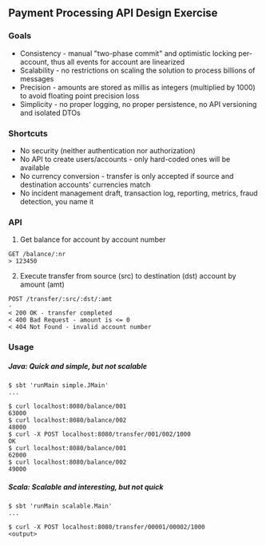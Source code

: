 ## Payment Processing API Design Exercise

### Goals
* Consistency - manual "two-phase commit" and optimistic locking per-account, thus all events for account are linearized
* Scalability - no restrictions on scaling the solution to process billions of messages
* Precision - amounts are stored as millis as integers (multiplied by 1000) to avoid floating point precision loss
* Simplicity - no proper logging, no proper persistence, no API versioning and isolated DTOs

### Shortcuts
* No security (neither authentication nor authorization)
* No API to create users/accounts - only hard-coded ones will be available
* No currency conversion - transfer is only accepted if source and destination accounts' currencies match
* No incident management draft, transaction log, reporting, metrics, fraud detection, you name it

### API

1. Get balance for account by account number

```
GET /balance/:nr
> 123450
```

2. Execute transfer from source (src) to destination (dst) account by amount (amt)

```
POST /transfer/:src/:dst/:amt
-
< 200 OK - transfer completed
< 400 Bad Request - amount is <= 0
< 404 Not Found - invalid account number
```

### Usage

##### Java: Quick and simple, but not scalable

```
$ sbt 'runMain simple.JMain'
...
```

```
$ curl localhost:8080/balance/001
63000
$ curl localhost:8080/balance/002
48000
$ curl -X POST localhost:8080/transfer/001/002/1000
OK
$ curl localhost:8080/balance/001
62000
$ curl localhost:8080/balance/002
49000
```

##### Scala: Scalable and interesting, but not quick

```
$ sbt 'runMain scalable.Main'
...
```

```
$ curl -X POST localhost:8080/transfer/00001/00002/1000
<output>
```

